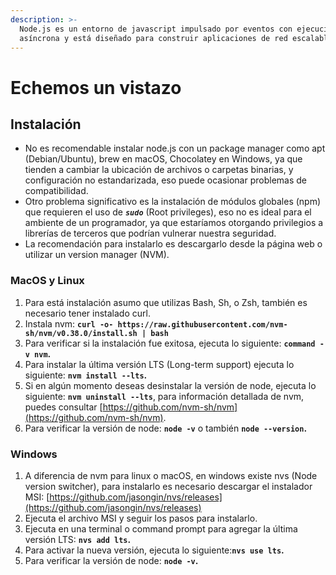 ```yaml
---
description: >-
  Node.js es un entorno de javascript impulsado por eventos con ejecución
  asíncrona y está diseñado para construir aplicaciones de red escalables.
---
```


# Echemos un vistazo

## **Instalación**

* No es recomendable instalar node.js con un package manager como apt \(Debian/Ubuntu\), brew en macOS, Chocolatey en Windows, ya que tienden a cambiar la ubicación de archivos o carpetas binarias, y configuración no estandarizada, eso puede ocasionar problemas de compatibilidad.
* Otro problema significativo es la instalación de módulos globales \(npm\) que requieren el uso de _**`sudo`**_ \(Root privileges\), eso no es ideal para el ambiente de un programador, ya que estaríamos otorgando privilegios a librerías de terceros que podrían vulnerar nuestra seguridad.
* La recomendación para instalarlo es descargarlo desde la página web o utilizar un version manager \(NVM\).

### MacOS y Linux

1. Para está instalación asumo que utilizas Bash, Sh, o Zsh, también es necesario tener instalado curl.
2. Instala nvm: **`curl -o- ht‌tps://raw.githubusercontent.com/nvm-sh/nvm/v0.38.0/install.sh | bash`**
3. Para verificar si la instalación fue exitosa, ejecuta lo siguiente: **`command -v nvm`.**
4. Para instalar la última versión LTS \(Long-term support\) ejecuta lo siguiente: **`nvm install --lts`.**
5. Si en algún momento deseas desinstalar la versión de node, ejecuta lo siguiente: **`nvm uninstall --lts`**, para información detallada de nvm, puedes consultar [https://github.com/nvm-sh/nvm](https://github.com/nvm-sh/nvm).
6. Para verificar la versión de node: **`node -v`** o también **`node --version`.**

### **Windows**

1. A diferencia de nvm para linux o macOS, en windows existe nvs \(Node version switcher\), para instalarlo es necesario descargar el instalador MSI: [https://github.com/jasongin/nvs/releases](https://github.com/jasongin/nvs/releases)
2. Ejecuta el archivo MSI y seguir los pasos para instalarlo.
3. Ejecuta en una terminal o command prompt para agregar la última versión LTS: **`nvs add lts`.**
4. Para activar la nueva versión, ejecuta lo siguiente:**`nvs use lts`.**
5. Para verificar la versión de node: **`node -v`.**



